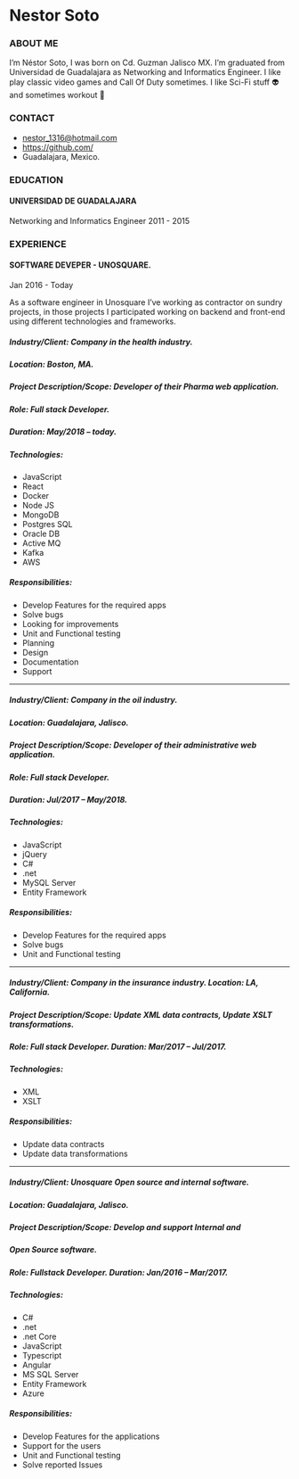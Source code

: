 # Nestor Soto

### ABOUT ME
I’m Néstor Soto, I was born on Cd. Guzman Jalisco MX.
I’m graduated from Universidad de Guadalajara as Networking and Informatics Engineer.
I like play classic video games and Call Of Duty sometimes. I like Sci-Fi stuff 👽 and sometimes workout 🏃

### CONTACT
- nestor_1316@hotmail.com
- https://github.com/
- Guadalajara, Mexico.

### EDUCATION
#### UNIVERSIDAD DE GUADALAJARA
Networking and Informatics Engineer
2011 - 2015

### EXPERIENCE

#### SOFTWARE DEVEPER - UNOSQUARE.
Jan 2016 - Today

As a software engineer in Unosquare I’ve working as contractor on
sundry projects, in those projects I participated working on
backend and front-end using different technologies and
frameworks.

##### Industry/Client: Company in the health industry.
##### Location: Boston, MA.
##### Project Description/Scope: Developer of their Pharma web application.
##### Role: Full stack Developer.
##### Duration: May/2018 – today.
##### Technologies:
- JavaScript
- React
- Docker
- Node JS
- MongoDB
- Postgres SQL
- Oracle DB
- Active MQ
- Kafka
- AWS
##### Responsibilities:
- Develop Features for the required apps
- Solve bugs
- Looking for improvements
- Unit and Functional testing
- Planning
- Design
- Documentation
- Support

---

##### Industry/Client: Company in the oil industry.
##### Location: Guadalajara, Jalisco.
##### Project Description/Scope: Developer of their administrative web application.
##### Role: Full stack Developer.
##### Duration: Jul/2017 – May/2018.
##### Technologies:
- JavaScript
- jQuery
- C#
- .net
- MySQL Server
- Entity Framework
##### Responsibilities:
- Develop Features for the required apps
- Solve bugs
- Unit and Functional testing

---

##### Industry/Client: Company in the insurance industry. Location: LA, California.
##### Project Description/Scope: Update XML data contracts, Update XSLT transformations.
##### Role: Full stack Developer. Duration: Mar/2017 – Jul/2017.
##### Technologies:
- XML
- XSLT
##### Responsibilities:
- Update data contracts
- Update data transformations

---

##### Industry/Client: Unosquare Open source and internal software.
##### Location: Guadalajara, Jalisco.
##### Project Description/Scope: Develop and support Internal and
##### Open Source software.
##### Role: Fullstack Developer. Duration: Jan/2016 – Mar/2017.
##### Technologies:
- C#
- .net
- .net Core
- JavaScript
- Typescript
- Angular
- MS SQL Server
- Entity Framework
- Azure
##### Responsibilities:
- Develop Features for the applications
- Support for the users
- Unit and Functional testing
- Solve reported Issues
